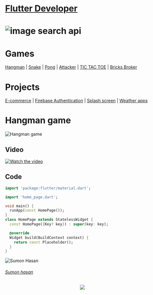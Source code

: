 # [Flutter Developer]()

# ![image search api](https://www.alisco-it.com/wp-content/uploads/2022/01/Flutter_Featured_Logo-1024x683.png)

# Games
[Hangman]() | [Snake]() | [Pong]() | [Attacker]() | [TIC TAC TOE]() | [Bricks Broker]() 

# Projects
[E-commerce]() | [Firebase Authentication]() | [Splash screen]() | [Weather apps]()

# Hangman game
![Hangman game](https://t4.ftcdn.net/jpg/05/11/07/13/360_F_511071324_M9zRvlGjGSsYCbEGIYgWOvhZ5A9xzAU6.jpg)

## Video 
[![Watch the video](https://i.ytimg.com/vi/cGOeiQfjYPk/maxresdefault.jpg)](https://youtu.be/T-D1KVIuvjA)


## Code
```dart
import 'package:flutter/material.dart';

import 'home_page.dart';

void main() {
  runApp(const HomePage());
}
class HomePage extends StatelessWidget {
  const HomePage({Key? key}) : super(key: key);

  @override
  Widget build(BuildContext context) {
    return const Placeholder();
  }
}
```



![Sumon Hasan](https://avatars.githubusercontent.com/sumon-abc?size=100)

###### [Sumon hasan]()

<p align="center">
  <img src="http://some_place.com/image.png" />
</p>
